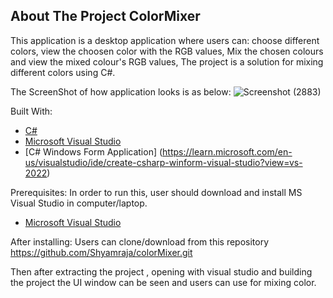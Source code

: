 ## About The Project ColorMixer
This application is a desktop application where users can:
 choose different colors, 
 view the choosen color with the RGB values, 
 Mix the chosen colours and view the mixed colour's RGB values,
 The project is a solution for mixing  different colors using C#.

The ScreenShot of how application looks is as below: 
![Screenshot (2883)](https://user-images.githubusercontent.com/32189508/214237586-69615d0b-8e88-4ea8-b797-5ab2e0eacc3a.png)

Built With:
- [C#](https://learn.microsoft.com/en-us/dotnet/csharp/)
- [Microsoft Visual Studio](https://visualstudio.microsoft.com/)
- [C# Windows Form Application] (https://learn.microsoft.com/en-us/visualstudio/ide/create-csharp-winform-visual-studio?view=vs-2022)

Prerequisites:
In order to run this, user should download and install MS Visual Studio in computer/laptop.
- [Microsoft Visual Studio](https://visualstudio.microsoft.com/)

After installing:
Users can clone/download from this repository 
https://github.com/Shyamraja/colorMixer.git  

Then after extracting the project , opening with visual studio and building the project the UI window can be seen and users can use for mixing color.
